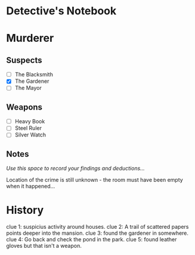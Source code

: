 # Detective's Notebook

# Murderer

## Suspects
- [ ] The Blacksmith
- [X] The Gardener
- [ ] The Mayor

## Weapons
- [ ] Heavy Book
- [ ] Steel Ruler
- [ ] Silver Watch

## Notes
*Use this space to record your findings and deductions...*

Location of the crime is still unknown - the room must have been empty when it happened...

# History

clue 1: suspicius activity around houses.
clue 2: A trail of scattered papers points deeper into the mansion.
clue 3: found the gardener in somewhere.
clue 4: Go back and check the pond in the park.
clue 5: found leather gloves but that isn't a weapon.


